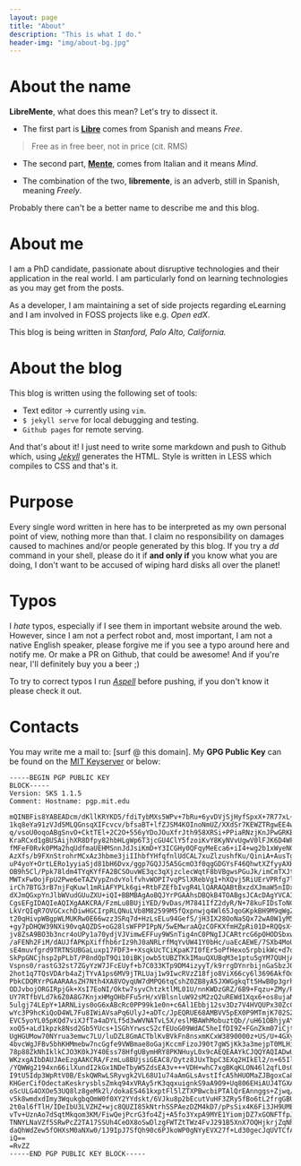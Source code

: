 ```yaml
---
layout: page
title: "About"
description: "This is what I do."
header-img: "img/about-bg.jpg"
---
```

# About the name
**LibreMente**, what does this mean? 
Let's try to dissect it.
* The first part is [**Libre**](https://en.wikipedia.org/wiki/Libre_(word)) comes from Spanish and means *Free*.
> Free as in free beer, not in price (cit. RMS)

* The second part, [**Mente**](https://es.wikipedia.org/wiki/Mente), comes from Italian and it means *Mind*.

* The combination of the two, **libremente**, is an adverb, still in Spanish, meaning *Freely*.
            
Probably there can't be a better name to describe me and this blog.

# About me 
I am a PhD candidate, passionate about disruptive technologies and their
application in the real world. I am particularly fond on learning technologies
as you may get from the posts.

As a developer, I am maintaining a set of side projects
regarding eLearning and I am involved in 
FOSS projects like e.g. *Open edX*. 

This blog is being written in *Stanford, Palo Alto, California.*

# About the blog
This blog is written using the following set of tools:
* Text editor -> currently using ``vim``.
* ``$ jekyll serve`` for local debugging and testing.
* ``Github pages`` for remote serving.
            
And that's about it! I just need to write some markdown and push to Github which, using [*Jekyll*](https://jekyllrb.com)
generates the HTML. Style is written in LESS which compiles to CSS and that's it.

# Purpose 
Every single word written in here has to be interpreted as my own personal point of view, nothing more than that. 
I claim no responsibility on damages caused to machines and/or people generated by this blog. If you try a *dd* command
in your shell, please do it if **and only if** you know what you are doing, I don't want to be accused of wiping hard disks all over 
the planet! 

# Typos
I *hate* typos, especially if I see them in important website around the web. However, since I am not a perfect robot and, 
most important, I am not a native English speaker, please forgive me if you see a typo around here and notify me. Or make a PR 
on Github, that could be awesome! And if you're near, I'll definitely buy you a beer ;)

To try to correct typos I run [*Aspell*](http://aspell.net) before pushing, if you don't know it please check it out.
	
# Contacts
You may write me a mail to: [surf @ this domain]. 
My **GPG Public Key** can be found on the [MIT
Keyserver](https://pgp.mit.edu/pks/lookup?op=vindex&search=0x3F17398BBBC0548E)
or below:

```
-----BEGIN PGP PUBLIC KEY
BLOCK-----
Version: SKS 1.1.5
Comment: Hostname: pgp.mit.edu

mQINBFis8YABEADcm/dKllKRYKD5/fdiTybMXs5WPv+7bRu+6yvDVjSjHyfSpxX+7R77xL+3
1kq8eYa91zVJd5MLQGnsqXIFcvcv/bfsaBT+lfZJSM4KOInoNmUZ/XXdSr7KEWZTRgwEE4wG
q/vsoU0oqoABgSnvO+CktTEl+2C2O+556yYDoJOuXfrJth958XRSi+PPiaRNzjKnJPwGRKBb
KraRCxd1gBUSAijhXR8Dfpy82hbHLgWp6T3jcGU4ClY5fzoiKvY8KyNVvUgwV0lFJK6D4WFw
fMFeF0Rvk0PMa2hqUdfmaUEHMSnnJdJsiKmD+Y3ICGHy0QFqyMeEca6+iI4+wg2b1xWyeNGG
AzXfs/b9FXnStrohrMCxAz3hbme3jiIIhbfYHfqfnlUdCAL7xuZlzushfKu/QiniA+AusTg1
uP4yoY+OrtLERo1yyiaSjd81bH6Dvx/ggp7GQJJ5A5GcmO3f0qgGDGYsF46QhwtXZfyyAXH+
OB9h5Cl/Ppk78ldm4TYqKYfFA2BCSOuvWE3qc3qXjzclecWqtF8bVBgwsPGuJk/imCmTXJt7
MWTxFw0ojFpU2Pwe6eTAZVypZndvYolfvhvWOPI7vqPSlXRebVg1+hXQvj5RiUErVPRfg7lq
irCh7BTG3rB7njFqKuwl1mRiAFYPLk6gi+RtbFZEfbIvgR4LlQARAQABtBxzdXJmaW5nIDxz
dXJmQGxpYnJlbWVudGUuZXU+iQI+BBMBAgAoBQJYrPGAAhsDBQkB4TOABgsJCAcDAgYVCAIJ
CgsEFgIDAQIeAQIXgAAKCRA/FzmLu8BUjiYED/9vDas/M7841IfZ2dyR/N+78kuFIDsToNCC
LkVrQIqR7OVGCxchDiwHGCIrpRLQNuLVb8M82599M5fQxpnwjq4Wl65JqoGKpkBH9M9qWgZX
t20qHivpWBgpWLMUKRw0E66wzz3SRq7d+HzLsELu94GefS/jH3IX28OoNaSQx72wA0W1yM5M
+gy7pDHQW39NXi90vqAQZDS+oG28lsWFPPIPpN/5wEMwraAQzCOFKXfmHZpRi01D+RQQsX+k
jv8ZsA9BO3b3ncr4oUPy1a70ydjVJVimwEFFuy9WSnTig4nC0PNgIJCARtrcG6pOHODSbxw+
/aFENh2FiM/dAUJfAPKpXiffhb6rIz9hJ0aNRLrfMqYvUW41Y0bHc/uaEcAEWE/7SXb4MoUe
sE4muvfgrd9TRTNSUBGaLuxp17FDF3++XsqkUcTCiKpaK7I0fEr5oPfHexo5rpbikWc+d7d6
SkPpGNCjhsp2pPLbT/P8ndQpT9Qi10iBKjowb5tUBZTKkIMauQXUBqM3e1ptu5gYM7QUHjAc
Vspns0/rastG32st7ZGyYzW7JFcEUyf+b7C033KTp9DM4izyyT/k9rrgDYnrbijnGaSbzJOz
2hot1q7TQsVDArb4aZjTYvA1ps6MV9jTRLUaj1w9IwcRVzZ18fjo8ViX66cy6l3696AkfOq9
PbkCDQRYrPGAARAAsZH7Nth4XA8VOyqUW7dMPQ6tqCshZ0ZB8yA5JXWGgkqTt5HwB0p3grhb
ODJvbojORGIRpjGk+XsI7EoNI/Oktw7syvChtzktlML01U/nnKWDzGRZ/6B9+Fqzu+ZMy/RE
UY7RTfbVLd7k6Z0A8G7KnjxHMgOHbFFu5rH/xVBlsnluW92sM2zQ2uREWd1Xqx6+os8ujaNi
5ulgj74LEpY+1ARNLiys0oG6xABcRc0PP99k1e0n+c6Al1Ebbj12sv3Dz7V4HVQUPx30ZcCG
wYc3P9hcKiQoD4WL7Fu8IWiAVsaPq6UlyJ+aDTc/JpEQRUE68AMBVV5pEX0P9MTmjK702S2/
EVC5yoYL05pKQd7viXJfTa4aDYLf5d3wWVNATvL5X/eslMBAWhMobuztQb//uH61OBhjyAYH
xoQ5+aLd1kpzk8Nsd2Gb5YUcs+1SGhYrwscS2cfEUoG09WdAC5heIfDI9Z+FGnZkm07iCjtm
UgHGUMow70NYrua3emwc7LU/luDZL8GmACTblKvBVkFn8nsxmKCxW3890000z+US/U+4GXy5
4bvcWgJFBv5bhKHMmebw7ncGgfe9VWBmae8oGajKccmFizoJ90t7gWSjKk3a3mejpT0MLHi6
78p88ZkNhIklkCJO3K0kJY40Ess78HfgUBymHRY8PKNHuyL0x9cAEQEAAYkCJQQYAQIADwUC
WKzxgAIbDAUJAeEzgAAKCRA/FzmLu8BUjsiGEAC8/Dytz8JUxTbpC3EXq2HIkEl2/n+65Il1
/YQWWg2194xn66ilXundI2kGx1NDeTbyW5ZdsEA3v+++VDH+whC7xgBKqKLON46l2qfL0sQe
I9tU5Idp3WpRtV0B/EskQWRwLSRyvgk2VL68U1u74aAmGLsAvstIfcA5hHUOMaZJBgoxCa88
KHGerCifOdectaKeskrysblsZmkq94xVRAy5rK3qqxuignkS9aA9O9+Uq806EHiAUJ4TGXAQ
oScULG4OXOe53UQ8lz8geMk2l/dokaES461kxptFl5lZTXPBwcbiPTAlQrEAnnggs+Zjwq/g
v5k8wmdxdImy3WqukgbqOmW0f0XY2YYdskt/6VJku8p2bEcutVuHF3ZRy5fBo6tL2frgGBUI
2t0al6fTlH/IDeIbU3LVZHZ+wjc8QUZI85kNtrhSSPAezDZM4kD7/pPsSix4K6Fi3JH9UMEx
vTv+UznAo7dSqtMkqom3KM/FiwQejPcrG3fo4Zj+A5fo3YxpA9MYE1YiomjDZ7xGONFTfpJ9
TNNYLNaVZf5SRwPcZ2TA17SSUh4CeOX8oSwDlzgFWTZtTWz4FvJ291B5XnX7OQHjkrjZqNhF
daQhWdZew5fOHXsM0aNXw0/1J9IpJ7SfQh90c6PJkoWP0gNYyEVX27f+Ld30gecJqUVTCfAe
iQ==
=RvZZ
-----END PGP PUBLIC KEY BLOCK-----
```
